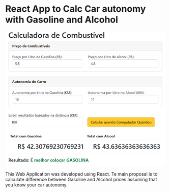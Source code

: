 # React App to Calc Car autonomy with Gasoline and Alcohol

![Preview](images/example.png)

This Web Application was developed using React. Te main proposal is to calculate difference between Gasoline and Alcohol prices assuming that you know your car autonomy.
